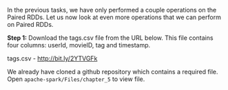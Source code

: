 In the previous tasks, we have only performed a couple operations on the Paired RDDs. Let us now look at even more operations that we can perform on Paired RDDs.

**Step 1:** Download the tags.csv file from the URL below. This file contains four columns: userId, movieID, tag and timestamp.

tags.csv - http://bit.ly/2YTVGFk

We already have cloned a github repository which contains a required file. Open `apache-spark/Files/chapter_5` to view file.